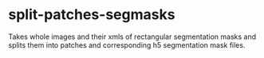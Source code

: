 # split-patches-segmasks
Takes whole images and their xmls of rectangular segmentation masks and splits them into patches and corresponding h5 segmentation mask files.


